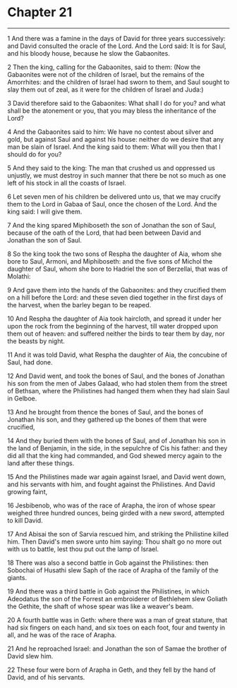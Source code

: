# Chapter 21

***

1 And there was a famine in the days of David for three years successively: and David consulted the oracle of the Lord. And the Lord said: It is for Saul, and his bloody house, because he slow the Gabaonites.

2 Then the king, calling for the Gabaonites, said to them: (Now the Gabaonites were not of the children of Israel, but the remains of the Amorrhites: and the children of Israel had sworn to them, and Saul sought to slay them out of zeal, as it were for the children of Israel and Juda:)

3 David therefore said to the Gabaonites: What shall I do for you? and what shall be the atonement or you, that you may bless the inheritance of the Lord?

4 And the Gabaonites said to him: We have no contest about silver and gold, but against Saul and against his house: neither do we desire that any man be slain of Israel. And the king said to them: What will you then that I should do for you?

5 And they said to the king: The man that crushed us and oppressed us unjustly, we must destroy in such manner that there be not so much as one left of his stock in all the coasts of Israel.

6 Let seven men of his children be delivered unto us, that we may crucify them to the Lord in Gabaa of Saul, once the chosen of the Lord. And the king said: I will give them.

7 And the king spared Miphiboseth the son of Jonathan the son of Saul, because of the oath of the Lord, that had been between David and Jonathan the son of Saul.

8 So the king took the two sons of Respha the daughter of Aia, whom she bore to Saul, Armoni, and Miphiboseth: and the five sons of Michol the daughter of Saul, whom she bore to Hadriel the son of Berzellai, that was of Molathi:

9 And gave them into the hands of the Gabaonites: and they crucified them on a hill before the Lord: and these seven died together in the first days of the harvest, when the barley began to be reaped.

10 And Respha the daughter of Aia took haircloth, and spread it under her upon the rock from the beginning of the harvest, till water dropped upon them out of heaven: and suffered neither the birds to tear them by day, nor the beasts by night.

11 And it was told David, what Respha the daughter of Aia, the concubine of Saul, had done.

12 And David went, and took the bones of Saul, and the bones of Jonathan his son from the men of Jabes Galaad, who had stolen them from the street of Bethsan, where the Philistines had hanged them when they had slain Saul in Gelboe.

13 And he brought from thence the bones of Saul, and the bones of Jonathan his son, and they gathered up the bones of them that were crucified,

14 And they buried them with the bones of Saul, and of Jonathan his son in the land of Benjamin, in the side, in the sepulchre of Cis his father: and they did all that the king had commanded, and God shewed mercy again to the land after these things.

15 And the Philistines made war again against Israel, and David went down, and his servants with him, and fought against the Philistines. And David growing faint,

16 Jesbibenob, who was of the race of Arapha, the iron of whose spear weighed three hundred ounces, being girded with a new sword, attempted to kill David.

17 And Abisai the son of Sarvia rescued him, and striking the Philistine killed him. Then David's men swore unto him saying: Thou shalt go no more out with us to battle, lest thou put out the lamp of Israel.

18 There was also a second battle in Gob against the Philistines: then Sobochai of Husathi slew Saph of the race of Arapha of the family of the giants.

19 And there was a third battle in Gob against the Philistines, in which Adeodatus the son of the Forrest an embroiderer of Bethlehem slew Goliath the Gethite, the shaft of whose spear was like a weaver's beam.

20 A fourth battle was in Geth: where there was a man of great stature, that had six fingers on each hand, and six toes on each foot, four and twenty in all, and he was of the race of Arapha.

21 And he reproached Israel: and Jonathan the son of Samae the brother of David slew him.

22 These four were born of Arapha in Geth, and they fell by the hand of David, and of his servants.

